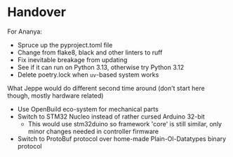 # Handover

For Ananya:

- Spruce up the pyproject.toml file
- Change from flake8, black and other linters to ruff
- Fix inevitable breakage from updating
- See if it can run on Python 3.13, otherwise try Python 3.12
- Delete poetry.lock when `uv`-based system works

What Jeppe would do different second time around (don't start here though, mostly hardware related)
- Use OpenBuild eco-system for mechanical parts
- Switch to STM32 Nucleo instead of rather cursed Arduino 32-bit
  - This would use stm32duino so framework 'core' is still similar, only minor changes needed in controller firmware
- Switch to ProtoBuf protocol over home-made Plain-Ol-Datatypes binary protocol
